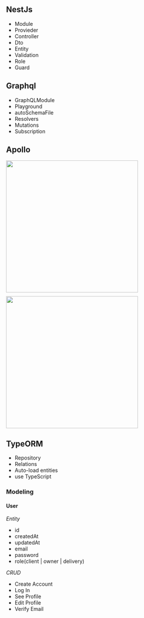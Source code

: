 ## NestJs

- Module
- Provieder
- Controller
- Dto
- Entity
- Validation
- Role
- Guard

## Graphql

- GraphQLModule
- Playground
- autoSchemaFile
- Resolvers
- Mutations
- Subscription

## Apollo

<img src="https://www.apollographql.com/docs/apollo-server/ee7fbac9c0ca5b1dd6aef886bb695e63/index-diagram.svg" width="360" style="margin-bottom:10px">
<img src="https://github.com/rkudryashov/graphql-federation/raw/master/architecture.png" width="360">

## TypeORM

- Repository
- Relations
- Auto-load entities
- use TypeScript

### Modeling

#### User

_Entity_

- id
- createdAt
- updatedAt
- email
- password
- role(client | owner | delivery)

_CRUD_

- Create Account
- Log In
- See Profile
- Edit Profile
- Verify Email
